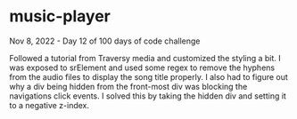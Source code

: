 # music-player

Nov 8, 2022 - Day 12 of 100 days of code challenge

Followed a tutorial from Traversy media and customized the styling a bit. I was exposed to srElement and used some regex to remove the hyphens from the audio files to display the song title properly. I also had to figure out why a div being hidden from the front-most div was blocking the navigations click events. I solved this by taking the hidden div and setting it to a negative z-index.
